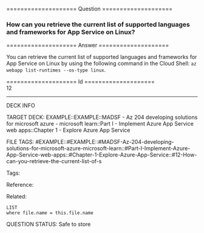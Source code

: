 ==================== Question ====================  

### How can you retrieve the current list of supported languages and frameworks for App Service on Linux?  

==================== Answer ====================  

You can retrieve the current list of supported languages and frameworks for App Service on Linux by using the following command in the Cloud Shell: `az webapp list-runtimes --os-type linux`.

==================== Id ====================  
12

---

DECK INFO

TARGET DECK: EXAMPLE::EXAMPLE::MADSF - Az 204 developing solutions for microsoft azure - microsoft learn::Part I - Implement Azure App Service web apps::Chapter 1 - Explore Azure App Service

FILE TAGS: #EXAMPLE::#EXAMPLE::#MADSF-Az-204-developing-solutions-for-microsoft-azure-microsoft-learn::#Part-I-Implement-Azure-App-Service-web-apps::#Chapter-1-Explore-Azure-App-Service::#12-How-can-you-retrieve-the-current-list-of-s

Tags:

Reference:

Related:

```dataview
LIST
where file.name = this.file.name
```

QUESTION STATUS: Safe to store
